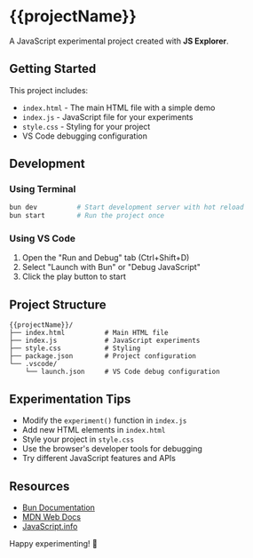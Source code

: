 # {{projectName}}

A JavaScript experimental project created with **JS Explorer**.

## Getting Started

This project includes:
- `index.html` - The main HTML file with a simple demo
- `index.js` - JavaScript file for your experiments
- `style.css` - Styling for your project
- VS Code debugging configuration

## Development

### Using Terminal
```bash
bun dev          # Start development server with hot reload
bun start        # Run the project once
```

### Using VS Code
1. Open the "Run and Debug" tab (Ctrl+Shift+D)
2. Select "Launch with Bun" or "Debug JavaScript"
3. Click the play button to start

## Project Structure

```
{{projectName}}/
├── index.html          # Main HTML file
├── index.js            # JavaScript experiments
├── style.css           # Styling
├── package.json        # Project configuration
└── .vscode/
    └── launch.json     # VS Code debug configuration
```

## Experimentation Tips

- Modify the `experiment()` function in `index.js`
- Add new HTML elements in `index.html`
- Style your project in `style.css`
- Use the browser's developer tools for debugging
- Try different JavaScript features and APIs

## Resources

- [Bun Documentation](https://bun.sh/docs)
- [MDN Web Docs](https://developer.mozilla.org/)
- [JavaScript.info](https://javascript.info/)

Happy experimenting! 🚀
